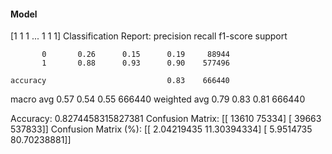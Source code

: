 #### Model
[1 1 1 ... 1 1 1]
Classification Report:
              precision    recall  f1-score   support

           0       0.26      0.15      0.19     88944
           1       0.88      0.93      0.90    577496

    accuracy                           0.83    666440
   macro avg       0.57      0.54      0.55    666440
weighted avg       0.79      0.83      0.81    666440

Accuracy: 0.8274458315827381
Confusion Matrix:
[[ 13610  75334]
 [ 39663 537833]]
Confusion Matrix (%):
[[ 2.04219435 11.30394334]
 [ 5.9514735  80.70238881]]
